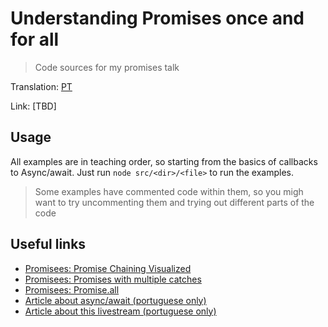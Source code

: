 # Understanding Promises once and for all

> Code sources for my promises talk

Translation: [PT](./README-pt.md)

Link: [TBD]

## Usage

All examples are in teaching order, so starting from the basics of callbacks to Async/await. Just run `node src/<dir>/<file>` to run the examples.

> Some examples have commented code within them, so you migh want to try uncommenting them and trying out different parts of the code

## Useful links

- [Promisees: Promise Chaining Visualized](http://bit.ly/2YavENI)
- [Promisees: Promises with multiple catches](http://bit.ly/2Yavhmi)
- [Promisees: Promise.all](http://bit.ly/2YfRb7G)
- [Article about async/await (portuguese only)](https://imasters.com.br/desenvolvimento/funcoes-assincronas-e-retornos-como-o-async-await-tornaram-o-codigo-mais-legivel)
- [Article about this livestream (portuguese only)](https://medium.com/trainingcenter/entendendo-promises-de-uma-vez-por-todas-32442ec725c2)
